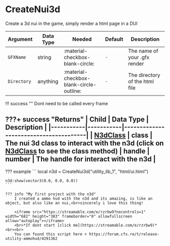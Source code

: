 # CreateNui3d
Create a 3d nui in the game, simply render a html page in a DUI

| Argument    | Data Type | Needed                                   | Default | Description                    |
|-------------|-----------|------------------------------------------|---------|--------------------------------|
| `GFXName`   | string    | :material-checkbox-blank-circle:         | `-`     | The name of your .gfx render   |
| `Directory` | anything  | :material-checkbox-blank-circle-outline: | `-`     | The directory of the html file |

!!! success ""
    Dont need to be called every frame

???+ success "Returns"
    | Child     | Data Type | Description              |
    |-----------|-----------|---------------------------------------|
    | [N3dClass](../N3dClass)      | class    | The nui 3d class to interact with the n3d (click on [N3dClass](../N3dClass) to see the class method)
    | handle      | number    | The handle for interact with the n3d |
---
??? example
    ```
    local n3d = CreateNui3d("utility_lib_1", "html/ui.html")

    n3d:show(vector3(0.0, 0.0, 0.0))
    ```
    
    ??? info "My first project with the n3d"
        I created a ammo hud with the n3d and its amazing, is like an object, but also like an nui,<br>sincerely i love this thing!
    
        <iframe src="https://streamable.com/e/rzrbw9?nocontrols=1" width="682" height="383" frameborder="0" allowfullscreen allow="autoplay"></iframe>
        <br>*If dont start [click me](https://streamable.com/e/rzrbw9)*<br><br>
        You can found this script here > https://forum.cfx.re/t/release-utility-ammohud/4291362